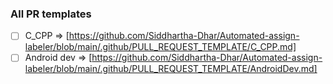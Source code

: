 ### All PR templates

- [ ] C_CPP => [https://github.com/Siddhartha-Dhar/Automated-assign-labeler/blob/main/.github/PULL_REQUEST_TEMPLATE/C_CPP.md]
- [ ] Android dev => [https://github.com/Siddhartha-Dhar/Automated-assign-labeler/blob/main/.github/PULL_REQUEST_TEMPLATE/AndroidDev.md]
